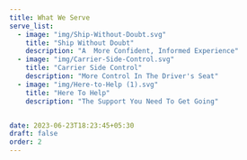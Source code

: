 ```yaml
---
title: What We Serve
serve_list:
  - image: "img/Ship-Without-Doubt.svg"
    title: "Ship Without Doubt"
    description: "A  More Confident, Informed Experience"
  - image: "img/Carrier-Side-Control.svg"
    title: "Carrier Side Control"
    description: "More Control In The Driver's Seat"
  - image: "img/Here-to-Help (1).svg"
    title: "Here To Help"
    description: "The Support You Need To Get Going"


date: 2023-06-23T18:23:45+05:30
draft: false
order: 2
---
```



